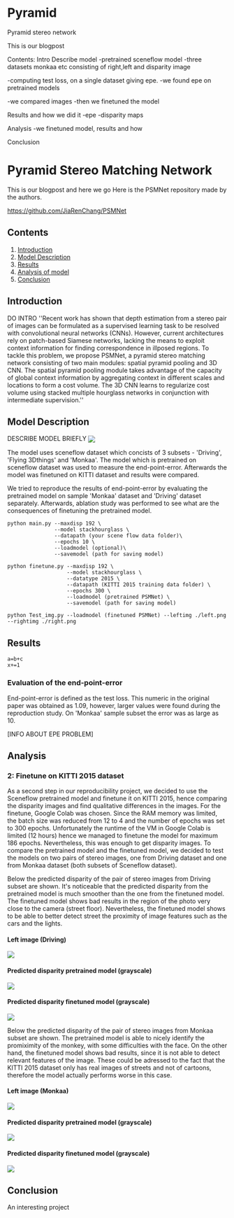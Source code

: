 # Pyramid
Pyramid stereo network

This is our blogpost

Contents:
Intro
Describe model
-pretrained sceneflow model
-three datasets monkaa etc consisting of right,left and disparity image

-computing test loss, on  a single dataset giving epe.
-we found epe on pretrained models

-we compared images 
-then we finetuned the model

Results and how we did it
-epe
-disparity maps

Analysis
-we finetuned model, results and how

Conclusion

# Pyramid Stereo Matching Network

This is our blogpost and here we go
Here is the PSMNet repository made by the authors.

https://github.com/JiaRenChang/PSMNet

## Contents

1. [Introduction](#introduction)
2. [Model Description](#model)
3. [Results](#results)
4. [Analysis of model](#analysis)
5. [Conclusion](#conclusion)

## Introduction

DO INTRO
''Recent work has shown that depth estimation from a stereo pair of images can be formulated as a supervised learning task to be resolved with convolutional neural networks (CNNs). However, current architectures rely on patch-based Siamese networks, lacking the means to exploit context information for finding correspondence in illposed regions. To tackle this problem, we propose PSMNet, a pyramid stereo matching network consisting of two main modules: spatial pyramid pooling and 3D CNN. The spatial pyramid pooling module takes advantage of the capacity of global context information by aggregating context in different scales and locations to form a cost volume. The 3D CNN learns to regularize cost volume using stacked multiple hourglass networks in conjunction with intermediate supervision.''



## Model Description
DESCRIBE MODEL BRIEFLY
<img align="center" src="https://user-images.githubusercontent.com/11732099/43501836-1d32897c-958a-11e8-8083-ad41ec26be17.jpg">

The model uses sceneflow dataset which concists of 3 subsets - 'Driving', 'Flying 3Dthings' and 'Monkaa'. The model which is pretrained on sceneflow dataset was used to measure the end-point-error. Afterwards the model was finetuned on KITTI dataset and results were compared.

We tried to reproduce the results of end-point-error by evaluating the pretrained model on sample 'Monkaa' dataset and 'Driving' dataset separately. Afterwards, ablation study was performed to see what are the consequences of finetuning the pretrained model. 


```
python main.py --maxdisp 192 \
               --model stackhourglass \
               --datapath (your scene flow data folder)\
               --epochs 10 \
               --loadmodel (optional)\
               --savemodel (path for saving model)
```

```
python finetune.py --maxdisp 192 \
                   --model stackhourglass \
                   --datatype 2015 \
                   --datapath (KITTI 2015 training data folder) \
                   --epochs 300 \
                   --loadmodel (pretrained PSMNet) \
                   --savemodel (path for saving model)
```

```
python Test_img.py --loadmodel (finetuned PSMNet) --leftimg ./left.png --rightimg ./right.png
```

## Results


```
a=b+c
x+=1
```

### Evaluation of the end-point-error

End-point-error is defined as the test loss. This numeric in the original paper was obtained as 1.09, however, larger values were found during the reproduction study. On 'Monkaa' sample subset the error was as large as 10.

[INFO ABOUT EPE PROBLEM]






## Analysis

### 2: Finetune on KITTI 2015 dataset
As a second step in our reproducibility project, we decided to use the Sceneflow pretrained model and finetune it on KITTI 2015, hence comparing the disparity images and find qualitative differences in the images. For the finetune, Google Colab was chosen. Since the RAM memory was limited, the batch size was reduced from 12 to 4 and the number of epochs was set to 300 epochs. Unfortunately the runtime of the VM in Google Colab is limited (12 hours) hence we managed to finetune the model for maximum 186 epochs. Nevertheless, this was enough to get disparity images.
To compare the pretrained model and the finetuned model, we decided to test the models on two pairs of stereo images, one from Driving dataset and one from Monkaa dataset (both subsets of Sceneflow dataset). 

Below the predicted disparity of the pair of stereo images from Driving subset are shown. It's noticeable that the predicted disparity from the pretrained model is much smoother than the one from the finetuned model. The finetuned model shows bad results in the region of the photo very close to the camera (street floor). Nevertheless, the finetuned model shows to be able to better detect street the proximity of image features such as the cars and the lights. 

#### Left image (Driving)
<img align="center" src="0401.png">

#### Predicted disparity pretrained model (grayscale)
<img align="center" src="0401_s.png">

#### Predicted disparity finetuned model (grayscale)
<img align="center" src="0401_finetune.png"> 

Below the predicted disparity of the pair of stereo images from Monkaa subset are shown. The pretrained model is able to nicely identify the promiximity of the monkey, with some difficulties with the face. On the other hand, the finetuned model shows bad results, since it is not able to detect relevant features of the image. These could be adressed to the fact that the KITTI 2015 dataset only has real images of streets and not of cartoons, therefore the model actually performs worse in this case. 

#### Left image (Monkaa)
<img align="center" src="0048.png" >

#### Predicted disparity pretrained model (grayscale)
<img align="center" src="0048_s.png" >

#### Predicted disparity finetuned model (grayscale)
<img align="center" src="0048_finetune.png" > 


## Conclusion

An interesting project

